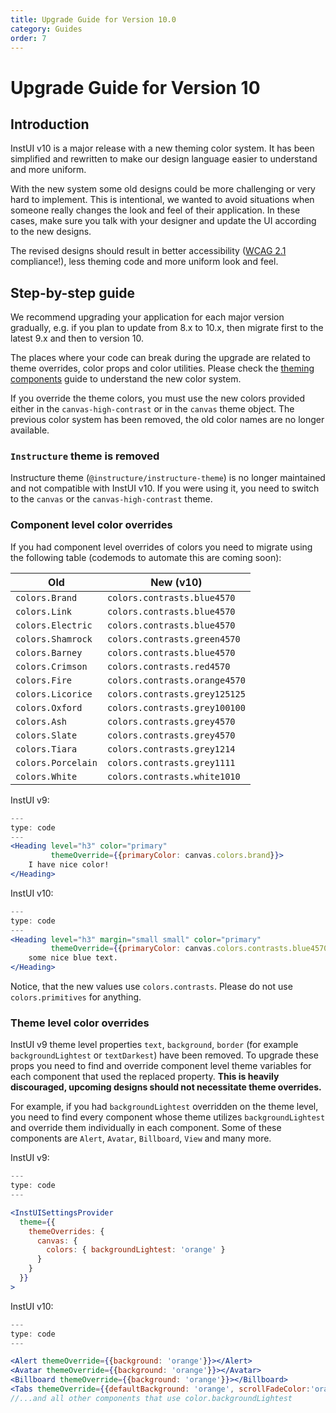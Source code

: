 ```yaml
---
title: Upgrade Guide for Version 10.0
category: Guides
order: 7
---
```


# Upgrade Guide for Version 10

## Introduction

InstUI v10 is a major release with a new theming color system. It has been simplified and rewritten to make our design language easier to understand and more uniform.

With the new system some old designs could be more challenging or very hard to implement. This is intentional, we wanted
to avoid situations when someone really changes the look and feel of their application.
In these cases, make sure you talk with your designer and update the UI according to the new designs.

The revised designs should result in better accessibility ([WCAG 2.1](https://www.w3.org/TR/WCAG21/) compliance!), less theming code and more uniform look and feel.

## Step-by-step guide

We recommend upgrading your application for each major version gradually, e.g. if you plan to update from 8.x to 10.x,
then migrate first to the latest 9.x and then to version 10.

The places where your code can break during the upgrade are related to theme overrides, color props and color utilities.
Please check the [theming components](#theming-components) guide to understand the new color system.

If you override the theme colors, you must use the new colors provided either in the `canvas-high-contrast` or in the `canvas` theme object.
The previous color system has been removed, the old color names are no longer available.

### `Instructure` theme is removed

Instructure theme (`@instructure/instructure-theme`) is no longer maintained and not compatible with InstUI v10.
If you were using it, you need to switch to the `canvas` or the `canvas-high-contrast` theme.

### Component level color overrides

If you had component level overrides of colors you need to migrate using the following table
(codemods to automate this are coming soon):

| Old                | New (v10)                     |
| ------------------ | ----------------------------- |
| `colors.Brand`     | `colors.contrasts.blue4570`   |
| `colors.Link`      | `colors.contrasts.blue4570`   |
| `colors.Electric`  | `colors.contrasts.blue4570`   |
| `colors.Shamrock`  | `colors.contrasts.green4570`  |
| `colors.Barney`    | `colors.contrasts.blue4570`   |
| `colors.Crimson`   | `colors.contrasts.red4570`    |
| `colors.Fire`      | `colors.contrasts.orange4570` |
| `colors.Licorice`  | `colors.contrasts.grey125125` |
| `colors.Oxford`    | `colors.contrasts.grey100100` |
| `colors.Ash`       | `colors.contrasts.grey4570`   |
| `colors.Slate`     | `colors.contrasts.grey4570`   |
| `colors.Tiara`     | `colors.contrasts.grey1214`   |
| `colors.Porcelain` | `colors.contrasts.grey1111`   |
| `colors.White`     | `colors.contrasts.white1010`  |

InstUI v9:

```jsx
---
type: code
---
<Heading level="h3" color="primary"
         themeOverride={{primaryColor: canvas.colors.brand}}>
    I have nice color!
</Heading>
```

InstUI v10:

```jsx
---
type: code
---
<Heading level="h3" margin="small small" color="primary"
         themeOverride={{primaryColor: canvas.colors.contrasts.blue4570}}>
    some nice blue text.
</Heading>
```

Notice, that the new values use `colors.contrasts`. Please do not use `colors.primitives` for anything.

### Theme level color overrides

InstUI v9 theme level properties `text`, `background`, `border` (for example `backgroundLightest` or `textDarkest`) have been removed.
To upgrade these props you need to find and override component level theme variables for each component that used the replaced property.
**This is heavily discouraged, upcoming designs should not necessitate theme overrides.**

For example, if you had `backgroundLightest` overridden on the theme level, you need to find every component whose theme
utilizes `backgroundLightest` and override them individually in each component. Some of these components are `Alert`, `Avatar`, `Billboard`, `View` and many more.

InstUI v9:

```jsx
---
type: code
---

<InstUISettingsProvider
  theme={{
    themeOverrides: {
      canvas: {
        colors: { backgroundLightest: 'orange' }
      }
    }
  }}
>
```

InstUI v10:

```jsx
---
type: code
---

<Alert themeOverride={{background: 'orange'}}></Alert>
<Avatar themeOverride={{background: 'orange'}}></Avatar>
<Billboard themeOverride={{background: 'orange'}}></Billboard>
<Tabs themeOverride={{defaultBackground: 'orange', scrollFadeColor:'orange'}}></Tabs>
//...and all other components that use color.backgroundLightest
```
